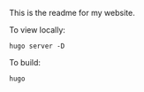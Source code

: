 This is the readme for my website.

To view locally:

```
hugo server -D
```

To build:
```
hugo
```